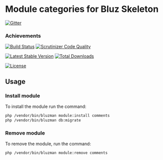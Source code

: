 # Module categories for Bluz Skeleton

[![Gitter](https://badges.gitter.im/Join%20Chat.svg)](https://gitter.im/bluzphp/main)

### Achievements

[![Build Status](https://travis-ci.org/bluzphp/module-comments.svg?branch=master)](https://travis-ci.org/bluzphp/module-comments)
[![Scrutinizer Code Quality](https://scrutinizer-ci.com/g/bluzphp/module-comments/badges/quality-score.png?b=master)](https://scrutinizer-ci.com/g/bluzphp/module-comments/?branch=master)

[![Latest Stable Version](https://poser.pugx.org/bluzphp/module-comments/v/stable)](https://packagist.org/packages/bluzphp/module-comments)
[![Total Downloads](https://poser.pugx.org/bluzphp/module-comments/downloads)](https://packagist.org/packages/bluzphp/module-comments)

[![License](https://poser.pugx.org/bluzphp/module-comments/license)](https://packagist.org/packages/bluzphp/module-comments)

Usage
-------------------------
### Install module
To install the module run the command:
  
```bash
php /vendor/bin/bluzman module:install comments
php /vendor/bin/bluzman db:migrate
```

### Remove module
To remove the module, run the command:
    
```bash
php /vendor/bin/bluzman module:remove comments
```
